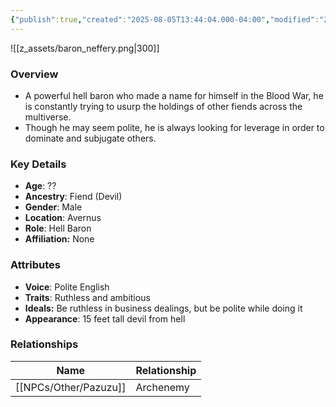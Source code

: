 ```yaml
---
{"publish":true,"created":"2025-08-05T13:44:04.000-04:00","modified":"2025-09-05T08:55:58.338-04:00","published":"2025-09-05T08:55:58.338-04:00","cssclasses":"","Age":"??","Ancestry":["Fiend (Devil)"],"Gender":"Male","Location":["Avernus"],"Role":["Hell Baron"],"Affiliation":["None"],"Appearances":["[[24 The Hellnight Soirée]]"]}
---
```



![[z_assets/baron_neffery.png|300]]

### Overview
- A powerful hell baron who made a name for himself in the Blood War, he is constantly trying to usurp the holdings of other fiends across the multiverse.
- Though he may seem polite, he is always looking for leverage in order to dominate and subjugate others.

### Key Details
- **Age**: ??
- **Ancestry**: Fiend (Devil)
- **Gender**: Male
- **Location**: Avernus
- **Role**: Hell Baron
- **Affiliation:** None

### Attributes
- **Voice**: Polite English
- **Traits**: Ruthless and ambitious
- **Ideals:** Be ruthless in business dealings, but be polite while doing it
- **Appearance**: 15 feet tall devil from hell

### Relationships

| Name       | Relationship |
| ---------- | ------------ |
| [[NPCs/Other/Pazuzu]] | Archenemy    |

